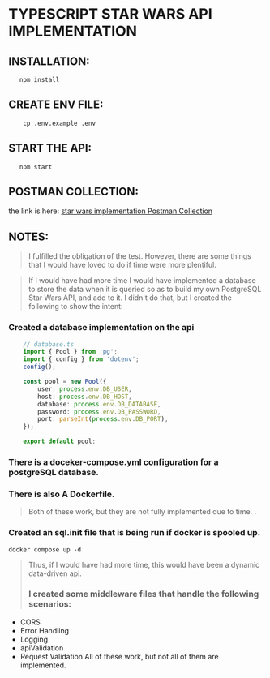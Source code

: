 # TYPESCRIPT STAR WARS API IMPLEMENTATION

## INSTALLATION:
 ```terminal
    npm install
 ```

## CREATE ENV FILE:
```terminal
    cp .env.example .env
```
## START THE API:
 ```terminal
    npm start
 ```

## POSTMAN COLLECTION:
the link is here: [star wars implementation Postman Collection](https://api.postman.com/collections/2382474-52a0d4bd-0ac3-429b-9f10-d780a5996ca7?access_key=PMAT-01GQX9HCGJY3N9VHAXRC45SHZ3)

## NOTES: 
> I fulfilled the obligation of the test.  However, there are some things that I would have loved to do if time were more plentiful.

> If I would have had more time I would have implemented a database to store the data when it is queried so as
> to build my own PostgreSQL Star Wars API, and add to it.  I didn't do that, but I created the following to show the intent: 
### Created a database implementation on the api
```typescript
    // database.ts
    import { Pool } from 'pg';
    import { config } from 'dotenv';
    config();

    const pool = new Pool({
        user: process.env.DB_USER,
        host: process.env.DB_HOST,
        database: process.env.DB_DATABASE,
        password: process.env.DB_PASSWORD,
        port: parseInt(process.env.DB_PORT),
    });

    export default pool;
```
### There is a doceker-compose.yml configuration for a postgreSQL database.
### There is also A Dockerfile. 
> Both of these work, but they are not fully implemented due to time. . 

### Created an sql.init file that is being run if docker is spooled up. 
 ```terminal 
docker compose up -d
```

>Thus, if I would have had more time, this would have been a dynamic data-driven api.
>### I created some middleware files that handle the following scenarios: 
- CORS
- Error Handling
- Logging
- apiValidation
- Request Validation
All of these work, but not all of them are implemented.
